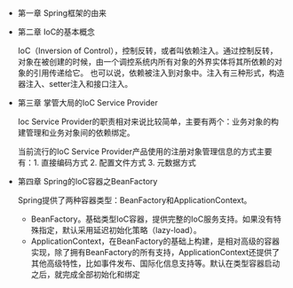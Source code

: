 - 第一章 Spring框架的由来

- 第二章 IoC的基本概念

    IoC（Inversion of Control），控制反转，或者叫依赖注入。通过控制反转，对象在被创建的时候，由一个调控系统内所有对象的外界实体将其所依赖的对象的引用传递给它。
    也可以说，依赖被注入到对象中。注入有三种形式，构造器注入、setter注入和接口注入。
    
- 第三章 掌管大局的IoC Service Provider

    Ioc Service Provider的职责相对来说比较简单，主要有两个：业务对象的构建管理和业务对象间的依赖绑定。

    当前流行的IoC Service Provider产品使用的注册对象管理信息的方式主要有：1. 直接编码方式 2. 配置文件方式 3. 元数据方式
    
- 第四章 Spring的IoC容器之BeanFactory 

    Spring提供了两种容器类型：BeanFactory和ApplicationContext。
    - BeanFactory。基础类型IoC容器，提供完整的IoC服务支持。如果没有特殊指定，默认采用延迟初始化策略（lazy-load）。
    - ApplicationContext，在BeanFactory的基础上构建，是相对高级的容器实现，除了拥有BeanFactory的所有支持，ApplicationContext还提供了
    其他高级特性，比如事件发布、国际化信息支持等。默认在类型容器启动之后，就完成全部初始化和绑定
    
        
    
        